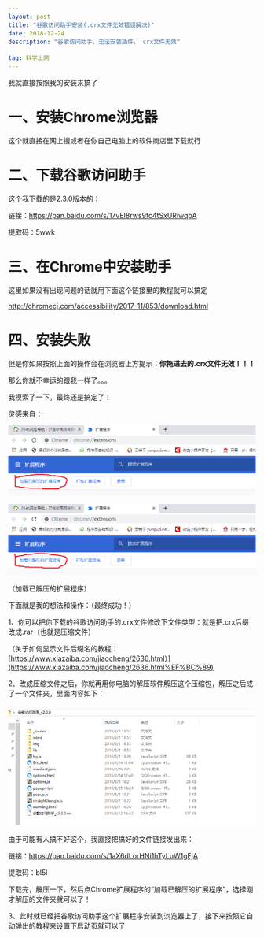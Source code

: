 ```yaml
---
layout: post
title: "谷歌访问助手安装(.crx文件无效错误解决)"
date: 2018-12-24
description: "谷歌访问助手，无法安装插件，.crx文件无效"

tag: 科学上网 
---  
```



我就直接按照我的安装来搞了

# 一、安装Chrome浏览器

这个就直接在网上搜或者在你自己电脑上的软件商店里下载就行



# 二、下载谷歌访问助手

这个我下载的是2.3.0版本的；

链接：<https://pan.baidu.com/s/17vEI8rws9fc4tSxURiwqbA>

提取码：5wwk

# 三、在Chrome中安装助手

这里如果没有出现问题的话就用下面这个链接里的教程就可以搞定

<http://chromecj.com/accessibility/2017-11/853/download.html>

# 四、安装失败

但是你如果按照上面的操作会在浏览器上方提示：**你拖进去的.crx文件无效！！！**

那么你就不幸运的跟我一样了。。。

我摸索了一下，最终还是搞定了！

灵感来自：


  ![](https://github.com/Serendipity-zsh/Serendipity-zsh.github.io/raw/master/images/posts/google-zhushou/1.png)

<img src="/images/posts/google-zhushou/1.png"/>

（加载已解压的扩展程序）

下面就是我的想法和操作：（最终成功！）

1、你可以把你下载的谷歌访问助手的.crx文件修改下文件类型：就是把.crx后缀改成.rar（也就是压缩文件）

（关于如何显示文件后缀名的教程：[https://www.xiazaiba.com/jiaocheng/2636.html）](https://www.xiazaiba.com/jiaocheng/2636.html%EF%BC%89)

2、改成压缩文件之后，你就再用你电脑的解压软件解压这个压缩包，解压之后成了一个文件夹，里面内容如下：

![picture](https://github.com/Serendipity-zsh/Serendipity-zsh.github.io/raw/master/images/posts/google-zhushou/2.png)

由于可能有人搞不好这个，我直接把搞好的文件链接发出来：

链接：https://pan.baidu.com/s/1aX6dLorHNi1hTyLuW1gFjA

提取码：bl5l

下载完，解压一下，然后点Chrome扩展程序的“加载已解压的扩展程序”，选择刚才解压的文件夹就可以了！

3、此时就已经把谷歌访问助手这个扩展程序安装到浏览器上了，接下来按照它自动弹出的教程来设置下启动页就可以了
